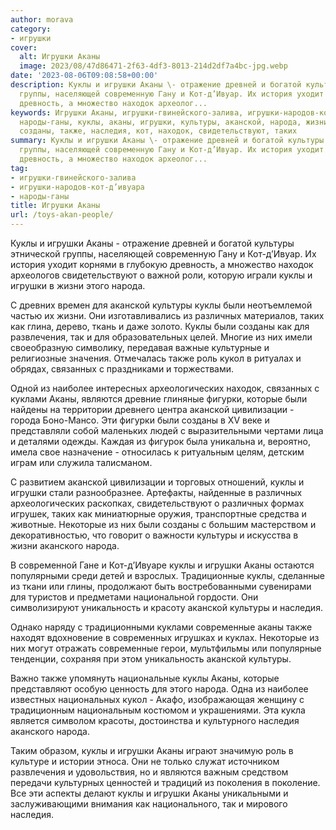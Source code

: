 ```yaml
---
author: morava
category:
- игрушки
cover:
  alt: Игрушки Аканы
  image: 2023/08/47d86471-2f63-4df3-8013-214d2df7a4bc-jpg.webp
date: '2023-08-06T09:08:58+00:00'
description: Куклы и игрушки Аканы \- отражение древней и богатой культуры этнической
  группы, населяющей современную Гану и Кот-д’Ивуар. Их история уходит корнями в глубокую
  древность, а множество находок археолог...
keywords: Игрушки Аканы, игрушки-гвинейского-залива, игрушки-народов-кот-д’ивуара,
  народы-ганы, куклы, аканы, игрушки, культуры, аканской, народа, жизни, различных,
  созданы, также, наследия, кот, находок, свидетельствуют, таких
summary: Куклы и игрушки Аканы \- отражение древней и богатой культуры этнической
  группы, населяющей современную Гану и Кот-д’Ивуар. Их история уходит корнями в глубокую
  древность, а множество находок археолог...
tag:
- игрушки-гвинейского-залива
- игрушки-народов-кот-д’ивуара
- народы-ганы
title: Игрушки Аканы
url: /toys-akan-people/
---
```


Куклы и игрушки Аканы \- отражение древней и богатой культуры этнической группы, населяющей современную Гану и Кот-д’Ивуар. Их история уходит корнями в глубокую древность, а множество находок археологов свидетельствуют о важной роли, которую играли куклы и игрушки в жизни этого народа.

С древних времен для аканской культуры куклы были неотъемлемой частью их жизни. Они изготавливались из различных материалов, таких как глина, дерево, ткань и даже золото. Куклы были созданы как для развлечения, так и для образовательных целей. Многие из них имели своеобразную символику, передавая важные культурные и религиозные значения. Отмечалась также роль кукол в ритуалах и обрядах, связанных с праздниками и торжествами.

Одной из наиболее интересных археологических находок, связанных с куклами Аканы, являются древние глиняные фигурки, которые были найдены на территории древнего центра аканской цивилизации \- города Боно-Мансо. Эти фигурки были созданы в XV веке и представляли собой маленьких людей с выразительными чертами лица и деталями одежды. Каждая из фигурок была уникальна и, вероятно, имела свое назначение - относилась к ритуальным целям, детским играм или служила талисманом.

С развитием аканской цивилизации и торговых отношений, куклы и игрушки стали разнообразнее. Артефакты, найденные в различных археологических раскопках, свидетельствуют о различных формах игрушек, таких как миниатюрные оружия, транспортные средства и животные. Некоторые из них были созданы с большим мастерством и декоративностью, что говорит о важности культуры и искусства в жизни аканского народа.

В современной Гане и Кот-д’Ивуаре куклы и игрушки Аканы остаются популярными среди детей и взрослых. Традиционные куклы, сделанные из ткани или глины, продолжают быть востребованными сувенирами для туристов и предметами национальной гордости. Они символизируют уникальность и красоту аканской культуры и наследия.

Однако наряду с традиционными куклами современные аканы также находят вдохновение в современных игрушках и куклах. Некоторые из них могут отражать современные герои, мультфильмы или популярные тенденции, сохраняя при этом уникальность аканской культуры.

Важно также упомянуть национальные куклы Аканы, которые представляют особую ценность для этого народа. Одна из наиболее известных национальных кукол \- Акафо, изображающая женщину с традиционным национальным костюмом и украшениями. Эта кукла является символом красоты, достоинства и культурного наследия аканского народа.

Таким образом, куклы и игрушки Аканы играют значимую роль в культуре и истории этноса. Они не только служат источником развлечения и удовольствия, но и являются важным средством передачи культурных ценностей и традиций из поколения в поколение. Все эти аспекты делают куклы и игрушки Аканы уникальными и заслуживающими внимания как национального, так и мирового наследия.
